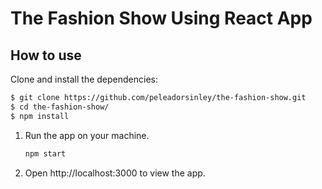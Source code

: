 # The Fashion Show Using React App


## How to use

Clone and install the dependencies:

```bash
$ git clone https://github.com/peleadorsinley/the-fashion-show.git
$ cd the-fashion-show/
$ npm install
```
1. Run the app on your machine.

   ```bash
   npm start
   ```
2. Open http://localhost:3000 to view the app.
